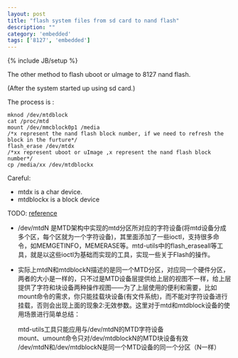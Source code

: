 ```yaml
---
layout: post
title: "flash system files from sd card to nand flash"
description: ""
category: 'embedded'
tags: ['8127', 'embedded']
---
```

{% include JB/setup %}

The other method to flash uboot or uImage to 8127 nand flash.

(After the system started up using sd card.)


The process is :

    mknod /dev/mtdblock
    cat /proc/mtd
    mount /dev/mmcblock0p1 /media
    /*x represent the nand flash block number, if we need to refresh the block in the furture*/
    flash_erase /dev/mtdx
    /*xx represent uboot or uImage ,x represent the nand flash block number*/
    cp /media/xx /dev/mtdblockx
    
Careful:

- mtdx is a  char device.
- mtdblockx is a block device

TODO: [reference](http://my.oschina.net/shelllife/blog/123482)  
-  /dev/mtdN 是MTD架构中实现的mtd分区所对应的字符设备(将mtd设备分成多个区，每个区就为一个字符设备)，其里面添加了一些ioctl，支持很多命令，如MEMGETINFO，MEMERASE等。mtd-utils中的flash_eraseall等工具，就是以这些ioctl为基础而实现的工具，实现一些关于Flash的操作。  
-  实际上mtdN和mtdblockN描述的是同一个MTD分区，对应同一个硬件分区，两者的大小是一样的，只不过是MTD设备层提供给上层的视图不一样，给上层提供了字符和块设备两种操作视图——为了上层使用的便利和需要，比如mount命令的需求，你只能挂载块设备(有文件系统)，而不能对字符设备进行挂载，否则会出现上面的现象2:无效参数。这里对于mtd和mtdblock设备的使用场景进行简单总结：

    mtd-utils工具只能应用与/dev/mtdN的MTD字符设备  
    mount、umount命令只对/dev/mtdblockN的MTD块设备有效  
    /dev/mtdN和/dev/mtdblockN是同一个MTD设备的同一个分区（N一样）  
